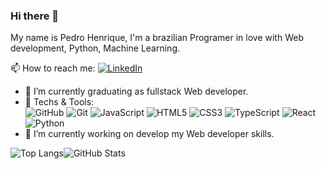 ### Hi there 👋

My name is Pedro Henrique, I'm a brazilian Programer in love with Web development, Python, Machine Learning.



📫 How to reach me: [![LinkedIn](https://img.shields.io/badge/LinkedIn-000?style=for-the-badge&logo=linkedin&logoColor=0E76A8)](https://www.linkedin.com/in/pedro-henrique-a-silva/)


- 🌱 I’m currently graduating as fullstack Web developer.
- 👯 Techs & Tools:<br/>
![GitHub](https://img.shields.io/badge/GitHub-000?style=for-the-badge&logo=github&logoColor=30A3DC)
![Git](https://img.shields.io/badge/Git-000?style=for-the-badge&logo=git&logoColor=E94D5F)
![JavaScript](https://img.shields.io/badge/JavaScript-000?style=for-the-badge&logo=javascript)
![HTML5](https://img.shields.io/badge/HTML5-000?style=for-the-badge&logo=html5)
![CSS3](https://img.shields.io/badge/CSS3-000?style=for-the-badge&logo=css3&logoColor=264CE4) 
![TypeScript](https://img.shields.io/badge/TypeScript-000?style=for-the-badge&logo=typescript) 
![React](https://img.shields.io/badge/React-000?style=for-the-badge&logo=react)
![Python](https://img.shields.io/badge/Python-000?style=for-the-badge&logo=python)
- 🔭 I’m currently working on develop my Web developer skills.

![Top Langs](https://github-readme-stats-git-masterrstaa-rickstaa.vercel.app/api/top-langs/?username=pedro-henrique-a-silva&bg_color=000&border_color=30A3DC&title_color=E94D5F&text_color=FFF)![GitHub Stats](https://github-readme-stats.vercel.app/api?username=pedro-henrique-a-silva&theme=transparent&bg_color=000&border_color=30A3DC&show_icons=true&icon_color=30A3DC&title_color=E94D5F&text_color=FFF)

